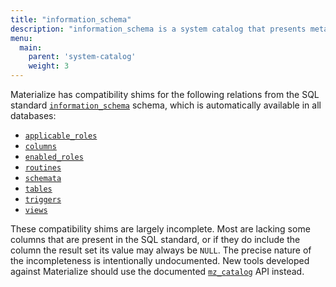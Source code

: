 ```yaml
---
title: "information_schema"
description: "information_schema is a system catalog that presents metadata in the format used by SQL standard."
menu:
  main:
    parent: 'system-catalog'
    weight: 3
---
```


Materialize has compatibility shims for the following relations from the
SQL standard [`information_schema`](https://www.postgresql.org/docs/current/infoschema-schema.html)
schema, which is automatically available in all databases:

  * [`applicable_roles`](https://www.postgresql.org/docs/current/infoschema-applicable-roles.html)
  * [`columns`](https://www.postgresql.org/docs/current/infoschema-columns.html)
  * [`enabled_roles`](https://www.postgresql.org/docs/current/infoschema-enabled-roles.html)
  * [`routines`](https://www.postgresql.org/docs/current/infoschema-routines.html)
  * [`schemata`](https://www.postgresql.org/docs/current/infoschema-schemata.html)
  * [`tables`](https://www.postgresql.org/docs/current/infoschema-tables.html)
  * [`triggers`](https://www.postgresql.org/docs/current/infoschema-triggers.html)
  * [`views`](https://www.postgresql.org/docs/current/infoschema-views.html)

These compatibility shims are largely incomplete. Most are lacking some columns
that are present in the SQL standard, or if they do include the column the
result set its value may always be `NULL`. The precise nature of the
incompleteness is intentionally undocumented. New tools developed against
Materialize should use the documented [`mz_catalog`](../mz_catalog) API instead.
